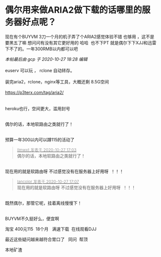 # 偶尔用来做ARIA2做下载的话哪里的服务器好点呢？


现在有个BUYVM 3刀一个月的机子弄了个ARIA2感觉体验不错 也够用 ，这不是要黑五了嘛 想问问有没有其它更好用的 哈哈&nbsp;&nbsp;也不下PT 就是偶尔下下XJJ和迅雷下不了的。一年300RMB以内都可以吧 

<i class="pstatus"> 本帖最后由 gcp 于 2020-10-27 18:28 编辑 </i><br />
<br />
euserv 可以玩 ， rclone 自动转存。<br />
<br />
装完aria2，rclone，nginx等工具，大概还剩 8.5G空间<br />
<br />
https://p3terx.com/tag/aria2/<br />
<br />
<img id="aimg_XSEpT" onclick="zoom(this, this.src, 0, 0, 0)" class="zoom" src="https://s3.jpg.cm/2020/10/27/NfPf8.png" onmouseover="img_onmouseoverfunc(this)" onload="thumbImg(this)" border="0" alt="" /><br />
<br />
heroku也行，空间更大，滥用封号<br />
<br />


偶尔的话，本地软路由之类就行了！<br />
<br />
<img src="static/image/smiley/default/lol.gif" smilieid="12" border="0" alt="" /><img src="static/image/smiley/default/lol.gif" smilieid="12" border="0" alt="" /><img src="static/image/smiley/default/lol.gif" smilieid="12" border="0" alt="" />

预算一年300以内可以蹲115的活动了

<div class="quote"><blockquote><font size="2"><a href="https://www.hostloc.com/forum.php?mod=redirect&amp;goto=findpost&amp;pid=9360073&amp;ptid=759056" target="_blank"><font color="#999999">llmwxt 发表于 2020-10-27 17:03</font></a></font><br />
偶尔的话，本地软路由之类就行了！</blockquote></div><br />
现在用的就是软路由呀 不过感觉没有在服务器上好用呀&nbsp;&nbsp;！！！

<div class="quote"><blockquote><font size="2"><a href="https://www.hostloc.com/forum.php?mod=redirect&amp;goto=findpost&amp;pid=9360087&amp;ptid=759056" target="_blank"><font color="#999999">lancolor 发表于 2020-10-27 17:07</font></a></font><br />
现在用的就是软路由呀 不过感觉没有在服务器上好用呀&nbsp;&nbsp;！！！</blockquote></div><br />
既然偶尔，那管它呢，挂着离线慢慢下！<br />
<br />
<img src="static/image/smiley/default/lol.gif" smilieid="12" border="0" alt="" />

BUYVM不久挺好么，便宜啊<img id="aimg_BD53k" onclick="zoom(this, this.src, 0, 0, 0)" class="zoom" src="https://cdn.jsdelivr.net/gh/hishis/forum-master/public/images/patch.gif" onmouseover="img_onmouseoverfunc(this)" onload="thumbImg(this)" border="0" alt="" />

淘宝 400元115&nbsp;&nbsp;18个月&nbsp; &nbsp;满速下载&nbsp;&nbsp;在线观看DJJ

最近这些疑问越来越符合胃口了&nbsp; &nbsp;同问&nbsp;&nbsp;帮顶

本地矿渣
